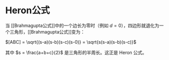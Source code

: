 # Heron公式

当 [[Brahmagupta公式]]中的一个边长为零时（例如 $d=0$），四边形就退化为一个三角形，[[Brahmagupta公式]]变为：

$[ABC] = \sqrt{(s-a)(s-b)(s-c)(s-0)}
= \sqrt{s(s-a)(s-b)(s-c)}$

其中 $s = \frac{a+b+c}{2}$ 是三角形的半周长。这正是 Heron 公式。